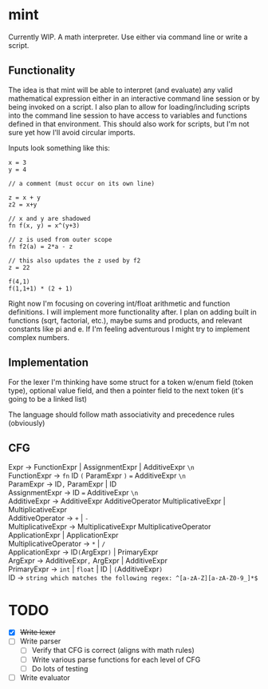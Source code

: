 # mint
Currently WIP. A math interpreter. Use either via command line or write a script.

## Functionality
The idea is that mint will be able to interpret (and evaluate) any valid mathematical expression either in an interactive command line session or by being invoked on a script. I also plan to allow for loading/including scripts into the command line session to have access to variables and functions defined in that environment. This should also work for scripts, but I'm not sure yet how I'll avoid circular imports.


Inputs look something like this:

```
x = 3
y = 4

// a comment (must occur on its own line)

z = x + y
z2 = x+y

// x and y are shadowed
fn f(x, y) = x^(y+3)

// z is used from outer scope
fn f2(a) = 2*a - z

// this also updates the z used by f2
z = 22

f(4,1)
f(1,1+1) * (2 + 1)
```

Right now I'm focusing on covering int/float arithmetic and function definitions. 
I will implement more functionality after. 
I plan on adding built in functions (sqrt, factorial, etc.), maybe sums and products, and relevant constants like pi and e.
If I'm feeling adventurous I might try to implement complex numbers.

## Implementation
For the lexer I'm thinking have some struct for a token w/enum field (token type), 
optional value field, and then a pointer field to the next token (it's going to be a linked list)


The language should follow math associativity and precedence rules (obviously)

## CFG
Expr -> FunctionExpr | AssignmentExpr | AdditiveExpr `\n`\
FunctionExpr -> `fn` ID `(` ParamExpr `)` `=` AdditiveExpr `\n`\
ParamExpr -> ID`,` ParamExpr | ID\
AssignmentExpr -> ID `=` AdditiveExpr `\n`\
AdditiveExpr -> AdditiveExpr AdditiveOperator MultiplicativeExpr | MultiplicativeExpr\
AdditiveOperator -> `+` | `-`\
MultiplicativeExpr -> MultiplicativeExpr MultiplicativeOperator ApplicationExpr | ApplicationExpr\
MultiplicativeOperator -> `*` | `/`\
ApplicationExpr -> ID`(`ArgExpr`)` | PrimaryExpr\
ArgExpr -> AdditiveExpr`,` ArgExpr | AdditiveExpr\
PrimaryExpr -> `int` | `float` | ID | `(`AdditiveExpr`)`\
ID -> `string which matches the following regex: ^[a-zA-Z][a-zA-Z0-9_]*$`

# TODO
- [x] ~~Write lexer~~
- [ ] Write parser
    - [ ] Verify that CFG is correct (aligns with math rules)
    - [ ] Write various parse functions for each level of CFG
    - [ ] Do lots of testing
- [ ] Write evaluator
